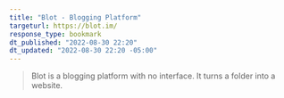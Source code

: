 ```yaml
---
title: "Blot - Blogging Platform"
targeturl: https://blot.im/
response_type: bookmark
dt_published: "2022-08-30 22:20"
dt_updated: "2022-08-30 22:20 -05:00"
---
```


> Blot is a blogging platform with no interface. It turns a folder into a website.
